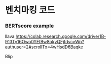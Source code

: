 # 벤치마킹 코드

### BERTscore example

llava
https://colab.research.google.com/drive/1B-913Ty16Owo0YEtBw8okyQEjfdvcvWp?authuser=2#scrollTo=4wHsdD6Baqke

Blip
